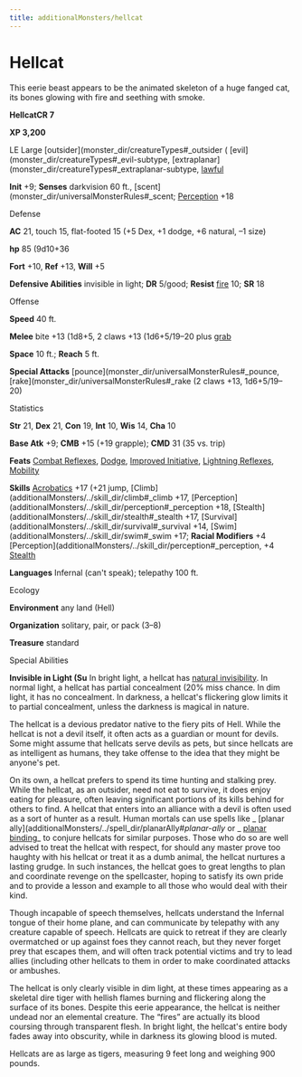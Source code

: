 ```yaml
---
title: additionalMonsters/hellcat
---
```

# Hellcat

This eerie beast appears to be the animated skeleton of a huge fanged cat, its bones glowing with fire and seething with smoke.

**HellcatCR 7**

**XP 3,200**

LE Large [outsider](monster_dir/creatureTypes#_outsider ( [evil](monster_dir/creatureTypes#_evil-subtype, [extraplanar](monster_dir/creatureTypes#_extraplanar-subtype, [lawful](monster_dir/creatureTypes#_lawful-subtype)

**Init** +9; **Senses** darkvision 60 ft., [scent](monster_dir/universalMonsterRules#_scent; [Perception](additionalMonsters/../skill_dir/perception#_perception) +18

Defense

**AC** 21, touch 15, flat-footed 15 (+5 Dex, +1 dodge, +6 natural, –1 size)

**hp** 85 (9d10+36

**Fort** +10, **Ref** +13, **Will** +5

**Defensive Abilities** invisible in light; **DR** 5/good; **Resist** [fire](monster_dir/creatureTypes#_fire-subtype) 10; **SR** 18

Offense

**Speed** 40 ft.

**Melee** bite +13 (1d8+5, 2 claws +13 (1d6+5/19–20 plus [grab](monster_dir/universalMonsterRules#_grab)

**Space** 10 ft.; **Reach** 5 ft.

**Special Attacks** [pounce](monster_dir/universalMonsterRules#_pounce, [rake](monster_dir/universalMonsterRules#_rake (2 claws +13, 1d6+5/19–20)

Statistics

**Str** 21, **Dex** 21, **Con** 19, **Int** 10, **Wis** 14, **Cha** 10

**Base Atk** +9; **CMB** +15 (+19 grapple); **CMD** 31 (35 vs. trip)

**Feats** [Combat Reflexes](additionalMonsters/../feats#_combat-reflexes), [Dodge](additionalMonsters/../feats#_dodge), [Improved Initiative](additionalMonsters/../feats#_improved-initiative), [Lightning Reflexes](additionalMonsters/../feats#_lightning-reflexes), [Mobility](additionalMonsters/../feats#_mobility)

**Skills** [Acrobatics](additionalMonsters/../skill_dir/acrobatics#_acrobatics) +17 (+21 jump, [Climb](additionalMonsters/../skill_dir/climb#_climb +17, [Perception](additionalMonsters/../skill_dir/perception#_perception +18, [Stealth](additionalMonsters/../skill_dir/stealth#_stealth +17, [Survival](additionalMonsters/../skill_dir/survival#_survival +14, [Swim](additionalMonsters/../skill_dir/swim#_swim +17; **Racial Modifiers** +4 [Perception](additionalMonsters/../skill_dir/perception#_perception, +4 [Stealth](additionalMonsters/../skill_dir/stealth#_stealth)

**Languages** Infernal (can't speak); telepathy 100 ft.

Ecology

**Environment** any land (Hell)

**Organization** solitary, pair, or pack (3–8)

**Treasure** standard

Special Abilities

**Invisible in Light (Su** In bright light, a hellcat has [natural invisibility](monster_dir/universalMonsterRules#_natural-invisibility-(ex-or-su)). In normal light, a hellcat has partial concealment (20% miss chance. In dim light, it has no concealment. In darkness, a hellcat's flickering glow limits it to partial concealment, unless the darkness is magical in nature.

The hellcat is a devious predator native to the fiery pits of Hell. While the hellcat is not a devil itself, it often acts as a guardian or mount for devils. Some might assume that hellcats serve devils as pets, but since hellcats are as intelligent as humans, they take offense to the idea that they might be anyone's pet.

On its own, a hellcat prefers to spend its time hunting and stalking prey. While the hellcat, as an outsider, need not eat to survive, it does enjoy eating for pleasure, often leaving significant portions of its kills behind for others to find. A hellcat that enters into an alliance with a devil is often used as a sort of hunter as a result. Human mortals can use spells like _ [planar ally](additionalMonsters/../spell_dir/planarAlly#_planar-ally_ or _ [planar binding](additionalMonsters/../spell_dir/planarBinding#_planar-binding)_ to conjure hellcats for similar purposes. Those who do so are well advised to treat the hellcat with respect, for should any master prove too haughty with his hellcat or treat it as a dumb animal, the hellcat nurtures a lasting grudge. In such instances, the hellcat goes to great lengths to plan and coordinate revenge on the spellcaster, hoping to satisfy its own pride and to provide a lesson and example to all those who would deal with their kind.

Though incapable of speech themselves, hellcats understand the Infernal tongue of their home plane, and can communicate by telepathy with any creature capable of speech. Hellcats are quick to retreat if they are clearly overmatched or up against foes they cannot reach, but they never forget prey that escapes them, and will often track potential victims and try to lead allies (including other hellcats to them in order to make coordinated attacks or ambushes.

The hellcat is only clearly visible in dim light, at these times appearing as a skeletal dire tiger with hellish flames burning and flickering along the surface of its bones. Despite this eerie appearance, the hellcat is neither undead nor an elemental creature. The “fires” are actually its blood coursing through transparent flesh. In bright light, the hellcat's entire body fades away into obscurity, while in darkness its glowing blood is muted.

Hellcats are as large as tigers, measuring 9 feet long and weighing 900 pounds.

